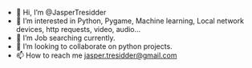 - 👋 Hi, I’m @JasperTresidder
- 👀 I’m interested in Python, Pygame, Machine learning, Local network devices, http requests, video, audio...
- 🌱 I’m Job searching currently.
- 💞️ I’m looking to collaborate on python projects. 
- 📫 How to reach me jasper.tresidder@gmail.com

<!---
JasperTresidder/JasperTresidder is a ✨ special ✨ repository because its `README.md` (this file) appears on your GitHub profile.
You can click the Preview link to take a look at your changes.
--->
